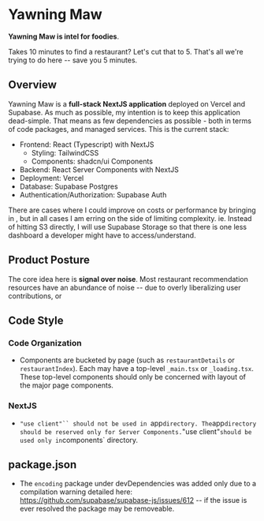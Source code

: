 # Yawning Maw

**Yawning Maw is intel for foodies**.

Takes 10 minutes to find a restaurant? Let's cut that to 5. That's all we're trying to do here -- save you 5 minutes.

## Overview

Yawning Maw is a **full-stack NextJS application** deployed on Vercel and Supabase. As much as possible, my intention is to keep this application dead-simple. That means as few dependencies as possible - both in terms of code packages, and managed services. This is the current stack:

- Frontend: React (Typescript) with NextJS
  - Styling: TailwindCSS
  - Components: shadcn/ui Components
- Backend: React Server Components with NextJS
- Deployment: Vercel
- Database: Supabase Postgres
- Authentication/Authorization: Supabase Auth

There are cases where I could improve on costs or performance by bringing in , but in all cases I am erring on the side of limiting complexity. ie. Instead of hitting S3 directly, I will use Supabase Storage so that there is one less dashboard a developer might have to access/understand.

## Product Posture

The core idea here is **signal over noise**. Most restaurant recommendation resources have an abundance of noise -- due to overly liberalizing user contributions, or

## Code Style

### Code Organization

- Components are bucketed by page (such as `restaurantDetails` or `restaurantIndex`). Each may have a top-level `_main.tsx` or `_loading.tsx`. These top-level components should only be concerned with layout of the major page components.

### NextJS

- ` "use client"`` should not be used in  `app`directory. The`app`directory should be reserved only for Server Components.`"use client"`should be used only in`components` directory.

## package.json

- The `encoding` package under devDependencies was added only due to a compilation warning detailed here: https://github.com/supabase/supabase-js/issues/612 -- if the issue is ever resolved the package may be removeable.
